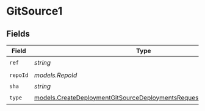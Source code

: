 # GitSource1


## Fields

| Field                                                                                                                                        | Type                                                                                                                                         | Required                                                                                                                                     | Description                                                                                                                                  |
| -------------------------------------------------------------------------------------------------------------------------------------------- | -------------------------------------------------------------------------------------------------------------------------------------------- | -------------------------------------------------------------------------------------------------------------------------------------------- | -------------------------------------------------------------------------------------------------------------------------------------------- |
| `ref`                                                                                                                                        | *string*                                                                                                                                     | :heavy_check_mark:                                                                                                                           | N/A                                                                                                                                          |
| `repoId`                                                                                                                                     | *models.RepoId*                                                                                                                              | :heavy_check_mark:                                                                                                                           | N/A                                                                                                                                          |
| `sha`                                                                                                                                        | *string*                                                                                                                                     | :heavy_minus_sign:                                                                                                                           | N/A                                                                                                                                          |
| `type`                                                                                                                                       | [models.CreateDeploymentGitSourceDeploymentsRequestRequestBodyType](../models/createdeploymentgitsourcedeploymentsrequestrequestbodytype.md) | :heavy_check_mark:                                                                                                                           | N/A                                                                                                                                          |